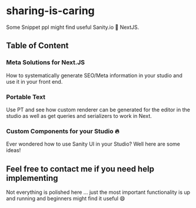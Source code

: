 # sharing-is-caring

Some Snippet ppl might find useful
Sanity.io 💙 NextJS.

## Table of Content

### Meta Solutions for Next.JS

How to systematically generate SEO/Meta information in your studio and use it in your front end.

### Portable Text

Use PT and see how custom renderer can be generated for the editor in the studio as well as get queries and serializers to work in Next.

### Custom Components for your Studio :fire:

Ever wondered how to use Sanity UI in your Studio? Well here are some ideas!

## Feel free to contact me if you need help implementing

Not everything is polished here ... just the most important functionality is up and running and beginners might find it useful :smile:
